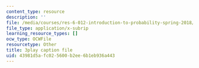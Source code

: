 ```yaml
---
content_type: resource
description: ''
file: /media/courses/res-6-012-introduction-to-probability-spring-2018/43981d5afc025600b2ee6b1eb936a443_X04gTpC7wAs.vtt
file_type: application/x-subrip
learning_resource_types: []
ocw_type: OCWFile
resourcetype: Other
title: 3play caption file
uid: 43981d5a-fc02-5600-b2ee-6b1eb936a443
---
```

